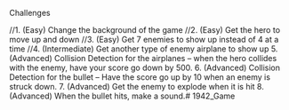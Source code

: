 Challenges

//1. (Easy) Change the background of the game
//2. (Easy) Get the hero to move up and down
//3. (Easy) Get 7 enemies to show up instead of 4 at a time
//4. (Intermediate) Get another type of enemy airplane to show up
5. (Advanced) Collision Detection for the airplanes – when the hero collides with the enemy, have your score go down by 500.
6. (Advanced) Collision Detection for the bullet – Have the score go up by 10 when an enemy is struck down. 
7. (Advanced) Get the enemy to explode when it is hit
8. (Advanced) When the bullet hits, make a sound.# 1942_Game

